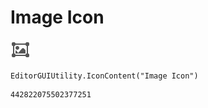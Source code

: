 # Image Icon
![](/img/Image%20Icon.png)

``` CSharp
EditorGUIUtility.IconContent("Image Icon")
```
```
442822075502377251
```
